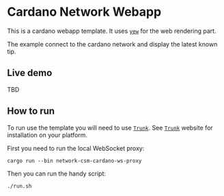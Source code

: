 # Cardano Network Webapp

This is a cardano webapp template. It uses [`yew`] for the web rendering part.

The example connect to the cardano network and display the latest known tip.

## Live demo

TBD

## How to run

To run use the template you will need to use [`Trunk`]. See [`Trunk`]
website for installation on your platform.

First you need to run the local WebSocket proxy:

```
cargo run --bin network-csm-cardano-ws-proxy
```

Then you can run the handy script:

```
./run.sh
```

[`Trunk`]: https://trunkrs.dev
[`yew`]: https://yew.rs
